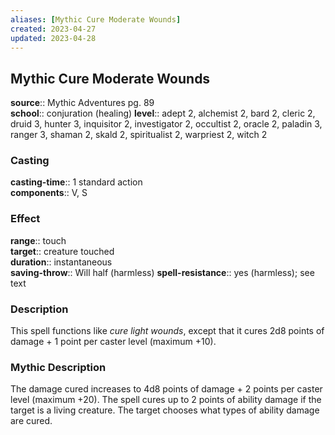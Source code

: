 ```yaml
---
aliases: [Mythic Cure Moderate Wounds]
created: 2023-04-27
updated: 2023-04-28
---
```


## Mythic Cure Moderate Wounds

**source**:: Mythic Adventures pg. 89  
**school**:: conjuration (healing)
**level**:: adept 2, alchemist 2, bard 2, cleric 2, druid 3, hunter 3, inquisitor 2, investigator 2, occultist 2, oracle 2, paladin 3, ranger 3, shaman 2, skald 2, spiritualist 2, warpriest 2, witch 2

### Casting

**casting-time**:: 1 standard action  
**components**:: V, S

### Effect

**range**:: touch  
**target**:: creature touched  
**duration**:: instantaneous  
**saving-throw**:: Will half (harmless)
**spell-resistance**:: yes (harmless); see text

### Description

This spell functions like *cure light wounds*, except that it cures 2d8 points of damage + 1 point per caster level (maximum +10).

### Mythic Description

The damage cured increases to 4d8 points of damage + 2 points per caster level (maximum +20). The spell cures up to 2 points of ability damage if the target is a living creature. The target chooses what types of ability damage are cured.
